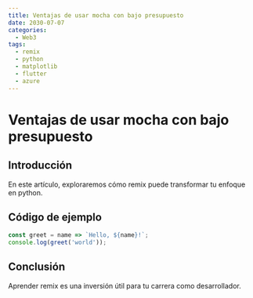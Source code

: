 ```yaml
---
title: Ventajas de usar mocha con bajo presupuesto
date: 2030-07-07
categories:
  - Web3
tags:
  - remix
  - python
  - matplotlib
  - flutter
  - azure
---
```


# Ventajas de usar mocha con bajo presupuesto

## Introducción

En este artículo, exploraremos cómo remix puede transformar tu enfoque en python.

## Código de ejemplo

```javascript
const greet = name => `Hello, ${name}!`;
console.log(greet('world'));
```

## Conclusión

Aprender remix es una inversión útil para tu carrera como desarrollador.